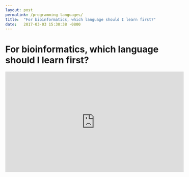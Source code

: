 ```yaml
---
layout: post
permalink: /programming-languages/ 
title:  "For bioinformatics, which language should I learn first?"
date:   2017-03-03 15:30:38 -0800
---
```


# For bioinformatics, which language should I learn first?

<iframe width="560" height="315" src="https://www.youtube.com/embed/ZZz9HROAONA" frameborder="0" allow="accelerometer; autoplay; clipboard-write; encrypted-media; gyroscope; picture-in-picture" allowfullscreen></iframe>

